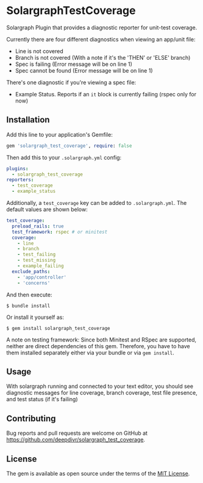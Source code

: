 # SolargraphTestCoverage

Solargraph Plugin that provides a diagnostic reporter for unit-test coverage.

Currently there are four different diagnostics when viewing an app/unit file:
- Line is not covered
- Branch is not covered (With a note if it's the 'THEN' or 'ELSE' branch)
- Spec is failing (Error message will be on line 1)
- Spec cannot be found (Error message will be on line 1)

There's one diagnostic if you're viewing a spec file:
- Example Status. Reports if an `it` block is currently failing (rspec only for now)


## Installation

Add this line to your application's Gemfile:

```ruby
gem 'solargraph_test_coverage', require: false
```

Then add this to your `.solargraph.yml` config:

```yaml
plugins:
  - solargraph_test_coverage
reporters:
  - test_coverage
  - example_status
```

Additionally, a `test_coverage` key can be added to `.solargraph.yml`. The default values are shown below:

```yaml
test_coverage:
  preload_rails: true
  test_framework: rspec # or minitest
  coverage:
    - line
    - branch
    - test_failing
    - test_missing
    - example_failing
  exclude_paths:
    - 'app/controller'
    - 'concerns'
```



And then execute:

    $ bundle install

Or install it yourself as:

    $ gem install solargraph_test_coverage
    
A note on testing framework:
Since both Minitest and RSpec are supported, neither are direct dependencies of this gem. Therefore, you have to have them installed separately either via your bundle or via `gem install`.

## Usage

With solargraph running and connected to your text editor, you should see diagnostic messages for line coverage, branch coverage, test file presence, and test status (if it's failing)


## Contributing

Bug reports and pull requests are welcome on GitHub at https://github.com/deepdivr/solargraph_test_coverage.


## License

The gem is available as open source under the terms of the [MIT License](https://opensource.org/licenses/MIT).

